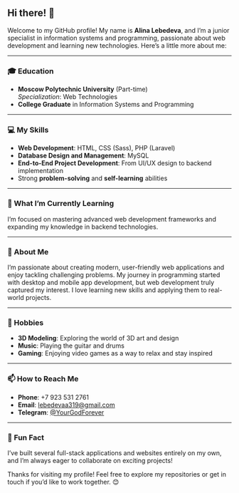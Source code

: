 ## Hi there! 👋

Welcome to my GitHub profile! My name is **Alina Lebedeva**, and I’m a junior specialist in information systems and programming, passionate about web development and learning new technologies. Here’s a little more about me:

---

### 🎓 Education
- **Moscow Polytechnic University** (Part-time)  
  *Specialization*: Web Technologies  
- **College Graduate** in Information Systems and Programming

---

### 💻 My Skills
- **Web Development**: HTML, CSS (Sass), PHP (Laravel)
- **Database Design and Management**: MySQL
- **End-to-End Project Development**: From UI/UX design to backend implementation
- Strong **problem-solving** and **self-learning** abilities

---

### 🌱 What I’m Currently Learning
I’m focused on mastering advanced web development frameworks and expanding my knowledge in backend technologies.

---

### 💬 About Me
I’m passionate about creating modern, user-friendly web applications and enjoy tackling challenging problems. My journey in programming started with desktop and mobile app development, but web development truly captured my interest. I love learning new skills and applying them to real-world projects.

---

### 🎸 Hobbies
- **3D Modeling**: Exploring the world of 3D art and design
- **Music**: Playing the guitar and drums
- **Gaming**: Enjoying video games as a way to relax and stay inspired

---

### 📫 How to Reach Me
- **Phone**: +7 923 531 2761
- **Email**: lebedevaa319@gmail.com
- **Telegram**: [@YourGodForever](https://t.me/YourGodForever)

---

### 🌟 Fun Fact
I’ve built several full-stack applications and websites entirely on my own, and I’m always eager to collaborate on exciting projects!

Thanks for visiting my profile! Feel free to explore my repositories or get in touch if you’d like to work together. 😊
